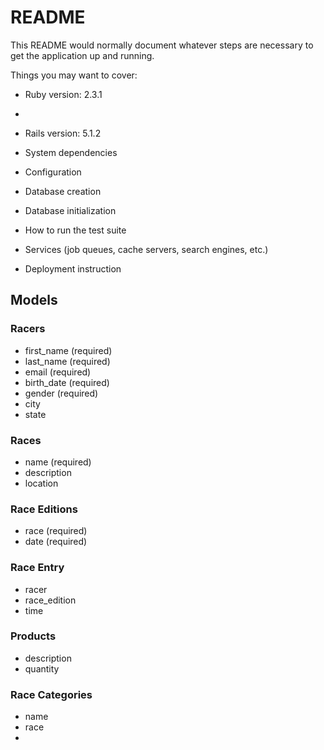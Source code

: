 # README

This README would normally document whatever steps are necessary to get the
application up and running.

Things you may want to cover:

* Ruby version: 2.3.1
* 
* Rails version: 5.1.2

* System dependencies

* Configuration

* Database creation

* Database initialization

* How to run the test suite

* Services (job queues, cache servers, search engines, etc.)

* Deployment instruction
 
## Models

### Racers

* first_name (required)
* last_name (required)
* email (required)
* birth_date (required)
* gender (required)
* city
* state
 
### Races

* name (required)
* description
* location

### Race Editions

* race (required)
* date (required)

### Race Entry

* racer
* race_edition
* time

### Products

* description
* quantity

### Race Categories

* name
* race
* 


